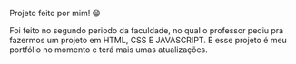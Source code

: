 Projeto feito por mim! 😁

Foi feito no segundo periodo da faculdade, no qual o professor pediu pra fazermos um projeto em HTML, CSS E JAVASCRIPT.
E esse projeto é meu portfólio no momento e terá mais umas atualizações. 
